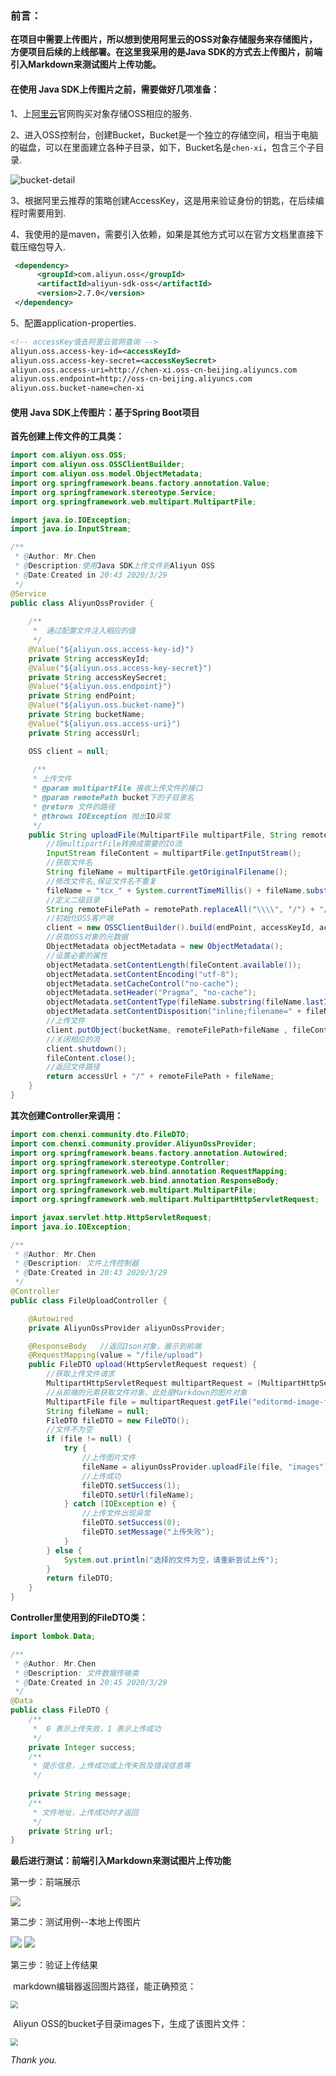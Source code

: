 ### 前言：

​		**在项目中需要上传图片，所以想到使用阿里云的OSS对象存储服务来存储图片，方便项目后续的上线部署。在这里我采用的是Java SDK的方式去上传图片，前端引入Markdown来测试图片上传功能。**



#### 在使用 Java SDK上传图片之前，需要做好几项准备：

1、上[阿里云]([https://www.aliyun.com](https://www.aliyun.com/))官网购买对象存储OSS相应的服务.

2、进入OSS控制台，创建Bucket，Bucket是一个独立的存储空间，相当于电脑的磁盘，可以在里面建立各种子目录，如下，Bucket名是`chen-xi`，包含三个子目录.

![bucket-detail](/images/bucket.PNG)

3、根据阿里云推荐的策略创建AccessKey，这是用来验证身份的钥匙，在后续编程时需要用到.

4、我使用的是maven，需要引入依赖，如果是其他方式可以在官方文档里直接下载压缩包导入.

```xml
 <dependency>
      <groupId>com.aliyun.oss</groupId>
      <artifactId>aliyun-sdk-oss</artifactId>
      <version>2.7.0</version>
 </dependency>
```

5、配置application-properties.

```xml
<!-- accessKey值去阿里云官网查询 -->
aliyun.oss.access-key-id=<accessKeyId>		
aliyun.oss.access-key-secret=<accessKeySecret>
aliyun.oss.access-uri=http://chen-xi.oss-cn-beijing.aliyuncs.com
aliyun.oss.endpoint=http://oss-cn-beijing.aliyuncs.com
aliyun.oss.bucket-name=chen-xi
```



#### 使用 Java SDK上传图片：基于Spring Boot项目

**首先创建上传文件的工具类：**

```java
import com.aliyun.oss.OSS;
import com.aliyun.oss.OSSClientBuilder;
import com.aliyun.oss.model.ObjectMetadata;
import org.springframework.beans.factory.annotation.Value;
import org.springframework.stereotype.Service;
import org.springframework.web.multipart.MultipartFile;

import java.io.IOException;
import java.io.InputStream;

/**
 * @Author: Mr.Chen
 * @Description:使用Java SDK上传文件到Aliyun OSS
 * @Date:Created in 20:43 2020/3/29
 */
@Service
public class AliyunOssProvider {
	
    /**
     *  通过配置文件注入相应的值
     */
    @Value("${aliyun.oss.access-key-id}")
    private String accessKeyId;
    @Value("${aliyun.oss.access-key-secret}")
    private String accessKeySecret;
    @Value("${aliyun.oss.endpoint}")
    private String endPoint;
    @Value("${aliyun.oss.bucket-name}")
    private String bucketName;
    @Value("${aliyun.oss.access-uri}")
    private String accessUrl;

    OSS client = null;
	
     /**
     * 上传文件
     * @param multipartFile 接收上传文件的接口
     * @param remotePath bucket下的子目录名
     * @return 文件的路径
     * @throws IOException 抛出IO异常
     */
    public String uploadFile(MultipartFile multipartFile, String remotePath) throws IOException {
        //将multipartFile转换成需要的IO流
        InputStream fileContent = multipartFile.getInputStream();
        //获取文件名
        String fileName = multipartFile.getOriginalFilename();
        //修改文件名,保证文件名不重复
        fileName = "tcx_" + System.currentTimeMillis() + fileName.substring(fileName.lastIndexOf("."));
        //定义二级目录
        String remoteFilePath = remotePath.replaceAll("\\\\", "/") + "/";
        //初始化OSS客户端
        client = new OSSClientBuilder().build(endPoint, accessKeyId, accessKeySecret);
    	//获取OSS对象的元数据
        ObjectMetadata objectMetadata = new ObjectMetadata();
        //设置必要的属性
        objectMetadata.setContentLength(fileContent.available());
        objectMetadata.setContentEncoding("utf-8");
        objectMetadata.setCacheControl("no-cache");
        objectMetadata.setHeader("Pragma", "no-cache");
        objectMetadata.setContentType(fileName.substring(fileName.lastIndexOf(".")));
        objectMetadata.setContentDisposition("inline;filename=" + fileName);
        //上传文件
        client.putObject(bucketName, remoteFilePath+fileName , fileContent, objectMetadata);
        //关闭相应的流
        client.shutdown();
        fileContent.close();
        //返回文件路径
        return accessUrl + "/" + remoteFilePath + fileName;
    }
}

```



**其次创建Controller来调用：**

```java
import com.chenxi.community.dto.FileDTO;
import com.chenxi.community.provider.AliyunOssProvider;
import org.springframework.beans.factory.annotation.Autowired;
import org.springframework.stereotype.Controller;
import org.springframework.web.bind.annotation.RequestMapping;
import org.springframework.web.bind.annotation.ResponseBody;
import org.springframework.web.multipart.MultipartFile;
import org.springframework.web.multipart.MultipartHttpServletRequest;

import javax.servlet.http.HttpServletRequest;
import java.io.IOException;

/**
 * @Author: Mr.Chen
 * @Description: 文件上传控制器
 * @Date:Created in 20:43 2020/3/29
 */
@Controller
public class FileUploadController {

    @Autowired
    private AliyunOssProvider aliyunOssProvider;

    @ResponseBody	//返回Json对象，展示到前端
    @RequestMapping(value = "/file/upload")
    public FileDTO upload(HttpServletRequest request) {
        //获取上传文件请求
        MultipartHttpServletRequest multipartRequest = (MultipartHttpServletRequest) request;
        //从前端的元素获取文件对象，此处是Markdown的图片对象
        MultipartFile file = multipartRequest.getFile("editormd-image-file");
        String fileName = null;
        FileDTO fileDTO = new FileDTO();
        //文件不为空
        if (file != null) {
            try {
                //上传图片文件
                fileName = aliyunOssProvider.uploadFile(file, "images");
                //上传成功
                fileDTO.setSuccess(1);
                fileDTO.setUrl(fileName);
            } catch (IOException e) {
                //上传文件出现异常
                fileDTO.setSuccess(0);
                fileDTO.setMessage("上传失败");
            }
        } else {  
            System.out.println("选择的文件为空，请重新尝试上传");
        }
        return fileDTO;
    }
}

```



**Controller里使用到的FileDTO类：**

```java
import lombok.Data;

/**
 * @Author: Mr.Chen
 * @Description: 文件数据传输类
 * @Date:Created in 20:45 2020/3/29
 */
@Data
public class FileDTO {
    /**
     *  0 表示上传失败，1 表示上传成功
     */
    private Integer success;
    /**
     * 提示信息，上传成功或上传失败及错误信息等
     */
   
    private String message;
    /**
     * 文件地址，上传成功时才返回
     */
    private String url;              
}

```



**最后进行测试：前端引入Markdown来测试图片上传功能**

第一步：前端展示

![](/images/markdown.PNG)

第二步：测试用例--本地上传图片

<img src="/images/upload-image1.PNG" style="zoom:110%;" />

<img src="/images/upload-image2.PNG" style="zoom:110%;" />

第三步：验证上传结果

​			markdown编辑器返回图片路径，能正确预览：

<img src="/images/upload-image3.PNG" style="zoom:75%;" />

​			Aliyun OSS的bucket子目录images下，生成了该图片文件：

<img src="/images/upload-success.PNG" style="zoom:75%;" />





*Thank you.*





